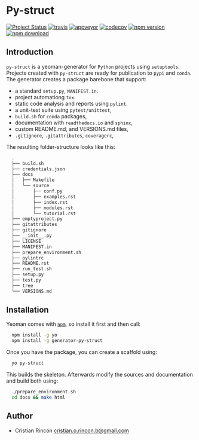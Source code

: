 # Py-struct

[![Project Status](http://www.repostatus.org/badges/latest/active.svg)](http://www.repostatus.org/#active)
[![travis](https://travis-ci.org/cristian-rincon/py-struct.svg?branch=master)](https://travis-ci.org/cristian-rincon/py-struct)
[![appveyor](https://ci.appveyor.com/api/projects/status/6kpnkmlva9hio2hc?svg=true)](https://ci.appveyor.com/project/cristian-rincon/py-struct)
[![codecov](https://codecov.io/gh/cristian-rincon/py-struct/branch/master/graph/badge.svg)](https://codecov.io/gh/cristian-rincon/py-struct)
[![npm version](https://badge.fury.io/js/generator-py-struct.svg)](https://badge.fury.io/js/generator-py-struct)
[![npm download](https://img.shields.io/npm/dt/@cristian-rincon/py-struct.svg)](https://www.npmjs.com/package/@cristian-rincon/py-struct)



## Introduction

`py-struct` is a yeoman-generator for `Python` projects using `setuptools`. Projects created with `py-struct` are ready for publication to `pypi` and `conda`. The generator creates a package barebone that support:

* a standard `setup.py`, `MANIFEST.in`.
* project automationg `tox`.
* static code analysis and reports using `pylint`.
* a unit-test suite using `pytest/unittest`,
* `build.sh` for `conda` packages,
* documentation with `readthedocs.io` and `sphinx`,
* custom README.md, and VERSIONS.md files,
* `.gitignore`, `.gitattributes`, `coveragerc`,


The resulting folder-structure looks like this:

```sh
  .
  ├── build.sh
  ├── credentials.json
  ├── docs
  │   ├── Makefile
  │   └── source
  │       ├── conf.py
  │       ├── examples.rst
  │       ├── index.rst
  │       ├── modules.rst
  │       └── tutorial.rst
  ├── emptyproject.py
  ├── gitattributes
  ├── gitignore
  ├── __init__.py
  ├── LICENSE
  ├── MANIFEST.in
  ├── prepare_environment.sh
  ├── pylintrc
  ├── README.rst
  ├── run_test.sh
  ├── setup.py
  ├── test.py
  ├── tree
  └── VERSIONS.md

```

## Installation

Yeoman comes with [```npm```](https://nodejs.org/en/download/current/), so install it first and then call:

```sh
  npm install -g yo
  npm install -g generator-py-struct
```

Once you have the package, you can create a scaffold using:

```sh
  yo py-struct
```

This builds the skeleton. Afterwards modify the sources and documentation and build both using:

```sh
  ./prepare_environment.sh
  cd docs && make html
```

## Author

* Cristian Rincón <a href="mailto:cristian.o.rincon.b@gmail.com">cristian.o.rincon.b@gmail.com</a>
